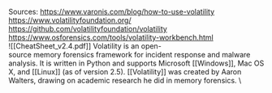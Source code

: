 Sources:
https://www.varonis.com/blog/how-to-use-volatility
https://www.volatilityfoundation.org/
https://github.com/volatilityfoundation/volatility
https://www.osforensics.com/tools/volatility-workbench.html
\
![[CheatSheet_v2.4.pdf]]
Volatility is an open-source memory forensics framework for incident response and malware analysis. It is written in Python and supports Microsoft [[Windows]], Mac OS X, and [[Linux]] (as of version 2.5). [[Volatility]] was created by Aaron Walters, drawing on academic research he did in memory forensics.
\

